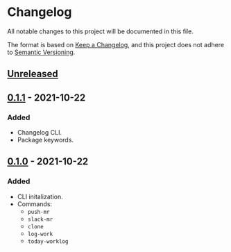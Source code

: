 # Changelog

All notable changes to this project will be documented in this file.

The format is based on [Keep a Changelog](https://keepachangelog.com/en/1.0.0/),
and this project does not adhere to [Semantic Versioning](https://semver.org/spec/v2.0.0.html).

## [Unreleased]

## [0.1.1] - 2021-10-22
### Added
- Changelog CLI.
- Package keywords.

## [0.1.0] - 2021-10-22
### Added
- CLI initalization.
- Commands:
  - `push-mr`
  - `slack-mr`
  - `clone`
  - `log-work`
  - `today-worklog`

[Unreleased]: https://github.com:ardier16/shelf-cli/compare/v0.1.1...master
[0.1.1]: https://github.com:ardier16/shelf-cli/compare/v0.1.0...v0.1.1
[0.1.0]: https://github.com/ardier16/shelf-cli/releases/tag/v0.1.0
